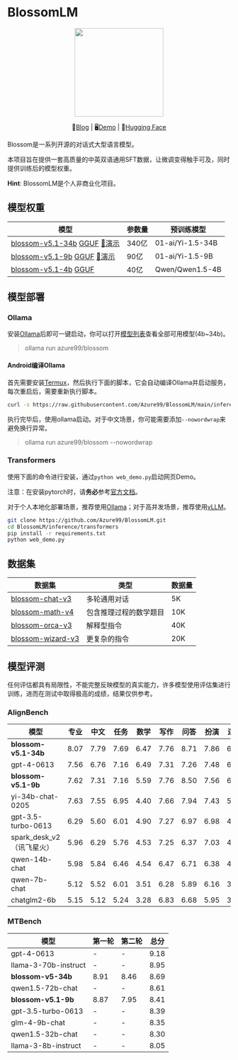 # BlossomLM

<p align="center">
    <img src="https://www.rainng.com/wp-content/uploads/2024/04/logo-blossom.jpg" width="200"/>
<p>



<p align="center">
    📑<a href="https://www.rainng.com/blossom-llm/">Blog</a>&nbsp|&nbsp🖥️<a
        href="https://blossom-chat.com/">Demo</a>&nbsp|&nbsp🤗<a
        href="https://huggingface.co/Azure99">Hugging Face</a>
</p>



Blossom是一系列开源的对话式大型语言模型。

本项目旨在提供一套高质量的中英双语通用SFT数据，让微调变得触手可及，同时提供训练后的模型权重。

**Hint**: BlossomLM是个人非商业化项目。

## 模型权重

| 模型                                                         | 参数量 | 预训练模型       |
| ------------------------------------------------------------ | ------ | ---------------- |
| [blossom-v5.1-34b](https://huggingface.co/Azure99/blossom-v5.1-34b) [GGUF](https://huggingface.co/Azure99/blossom-v5.1-34b-gguf/tree/main) [🤗演示](https://azure99-blossom-34b-demo.hf.space/) | 340亿  | 01-ai/Yi-1.5-34B |
| [blossom-v5.1-9b](https://huggingface.co/Azure99/blossom-v5.1-9b) [GGUF](https://huggingface.co/Azure99/blossom-v5.1-9b-gguf/tree/main) [🤗演示](https://azure99-blossom-9b-demo.hf.space/) | 90亿   | 01-ai/Yi-1.5-9B  |
| [blossom-v5.1-4b](https://huggingface.co/Azure99/blossom-v5-4b) [GGUF](https://huggingface.co/Azure99/blossom-v5-4b-gguf/tree/main) | 40亿   | Qwen/Qwen1.5-4B  |

## 模型部署

### Ollama

安装[Ollama](https://ollama.com/)后即可一键启动，你可以打开[模型列表](https://ollama.com/azure99/blossom-v5)查看全部可用模型(4b~34b)。

> ollama run azure99/blossom

#### Android编译Ollama

首先需要安装[Termux](https://termux.dev/en/)，然后执行下面的脚本，它会自动编译Ollama并启动服务，每次重启后，需要重新执行脚本。

```bash
curl -s https://raw.githubusercontent.com/Azure99/BlossomLM/main/inference/ollama/termux.sh | bash
```

执行完毕后，使用ollama启动。对于中文场景，你可能需要添加`--nowordwrap`来避免换行异常。

> ollama run azure99/blossom --nowordwrap

### Transformers

使用下面的命令进行安装，通过`python web_demo.py`启动网页Demo。

注意：在安装pytorch时，请**务必**参考[官方文档](https://pytorch.org/get-started/locally/)。

对于个人本地化部署场景，推荐使用[Ollama](https://ollama.com/)；对于高并发场景，推荐使用[vLLM](https://docs.vllm.ai/en/latest/)。

```bash
git clone https://github.com/Azure99/BlossomLM.git
cd BlossomLM/inference/transformers
pip install -r requirements.txt
python web_demo.py
```

## 数据集

| 数据集                                                       | 类型                   | 数据量 |
| ------------------------------------------------------------ | ---------------------- | ------ |
| [blossom-chat-v3](https://huggingface.co/datasets/Azure99/blossom-chat-v3) | 多轮通用对话           | 5K     |
| [blossom-math-v4](https://huggingface.co/datasets/Azure99/blossom-math-v4) | 包含推理过程的数学题目 | 10K    |
| [blossom-orca-v3](https://huggingface.co/datasets/Azure99/blossom-orca-v3) | 解释型指令             | 40K    |
| [blossom-wizard-v3](https://huggingface.co/datasets/Azure99/blossom-wizard-v3) | 更复杂的指令           | 20K    |

## 模型评测

任何评估都具有局限性，不能完整反映模型的真实能力，许多模型使用评估集进行训练，进而在测试中取得极高的成绩，结果仅供参考。

### AlignBench

| 模型                      | 专业 | 中文 | 任务 | 数学 | 写作 | 问答 | 扮演 | 逻辑 | 推理 | 语言 | 总分 |
| ------------------------- | ---- | ---- | ---- | ---- | ---- | ---- | ---- | ---- | ---- | ---- | ---- |
| **blossom-v5.1-34b**      | 8.07 | 7.79 | 7.69 | 6.47 | 7.76 | 8.71 | 7.86 | 6.00 | 6.23 | 7.98 | 7.10 |
| gpt-4-0613                | 7.56 | 6.76 | 7.16 | 6.49 | 7.31 | 7.26 | 7.48 | 6.33 | 6.41 | 7.25 | 6.83 |
| **blossom-v5.1-9b**       | 7.62 | 7.31 | 7.16 | 5.59 | 7.76 | 8.50 | 7.56 | 6.08 | 5.84 | 7.65 | 6.74 |
| yi-34b-chat-0205          | 7.63 | 7.55 | 6.95 | 4.40 | 7.66 | 7.94 | 7.43 | 5.76 | 5.08 | 7.53 | 6.30 |
| gpt-3.5-turbo-0613        | 6.29 | 5.60 | 6.01 | 4.90 | 7.27 | 6.97 | 6.98 | 4.79 | 4.85 | 6.52 | 5.68 |
| spark_desk_v2（讯飞星火） | 5.96 | 6.29 | 5.76 | 4.53 | 7.25 | 6.37 | 7.03 | 4.62 | 4.58 | 6.44 | 5.51 |
| qwen-14b-chat             | 5.98 | 5.84 | 6.46 | 4.54 | 6.47 | 6.71 | 6.38 | 4.50 | 4.52 | 6.31 | 5.41 |
| qwen-7b-chat              | 5.12 | 5.52 | 6.01 | 3.51 | 6.28 | 5.89 | 6.16 | 3.80 | 3.65 | 5.83 | 4.74 |
| chatglm2-6b               | 5.15 | 5.12 | 5.24 | 3.28 | 6.83 | 6.68 | 5.95 | 3.35 | 3.31 | 5.83 | 4.57 |

### MTBench

| 模型                 | 第一轮 | 第二轮 | 总分 |
| -------------------- | ------ | ------ | ---- |
| gpt-4-0613           | -      | -      | 9.18 |
| llama-3-70b-instruct | -      | -      | 8.95 |
| **blossom-v5-34b**   | 8.91   | 8.46   | 8.69 |
| qwen1.5-72b-chat     | -      | -      | 8.61 |
| **blossom-v5.1-9b**  | 8.87   | 7.95   | 8.41 |
| gpt-3.5-turbo-0613   | -      | -      | 8.39 |
| glm-4-9b-chat        | -      | -      | 8.35 |
| qwen1.5-32b-chat     | -      | -      | 8.30 |
| llama-3-8b-instruct  | -      | -      | 8.05 |



